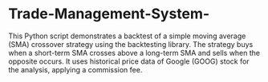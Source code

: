 # Trade-Management-System-
This Python script demonstrates a backtest of a simple moving average (SMA) crossover strategy using the backtesting library. The strategy buys when a short-term SMA crosses above a long-term SMA and sells when the opposite occurs. It uses historical price data of Google (GOOG) stock for the analysis, applying a commission fee.

